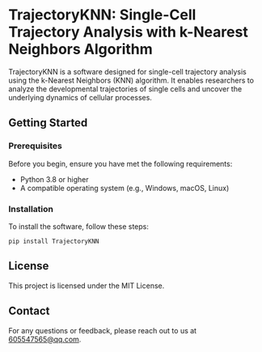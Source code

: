 # TrajectoryKNN: Single-Cell Trajectory Analysis with k-Nearest Neighbors Algorithm


TrajectoryKNN is a software designed for single-cell trajectory analysis using the k-Nearest Neighbors (KNN) algorithm. It enables researchers to analyze the developmental trajectories of single cells and uncover the underlying dynamics of cellular processes.



## Getting Started

### Prerequisites

Before you begin, ensure you have met the following requirements:
- Python 3.8 or higher
- A compatible operating system (e.g., Windows, macOS, Linux)

### Installation

To install the software, follow these steps:

```
pip install TrajectoryKNN
```


## License 

This project is licensed under the MIT License.

## Contact
For any questions or feedback, please reach out to us at 605547565@qq.com.
